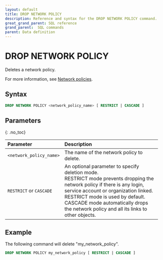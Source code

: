```yaml
---
layout: default
title: DROP NETWORK POLICY
description: Reference and syntax for the DROP NETWORK POLICY command.
great_grand_parent: SQL reference
grand_parent:  SQL commands
parent: Data definition
---
```


# DROP NETWORK POLICY
Deletes a network policy.

For more information, see [Network policies](../../../Guides/managing-your-organization/network-policies.md).

## Syntax

```sql
DROP NETWORK POLICY <network_policy_name> [ RESTRICT | CASCADE ]
```

## Parameters 
{: .no_toc} 

| Parameter  | Description |
| :--------- | :---------- |
| `<network_policy_name>`  | The name of the network policy to delete. |   
| `RESTRICT` or `CASCADE` | An optional parameter to specify deletion mode.<br>RESTRICT mode prevents dropping the network policy if there is any login, service account or organization linked. RESTRICT mode is used by default.<br>CASCADE mode automatically drops the network policy and all its links to other objects.              

## Example

The following command will delete "my_network_policy".

```sql
DROP NETWORK POLICY my_network_policy [ RESTRICT | CASCADE ]
```
